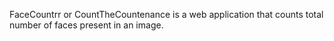FaceCountrr or CountTheCountenance is a web application that counts total number of faces present in an image.
